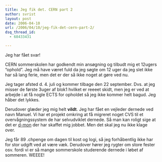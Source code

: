 ```yaml
---
title: Jeg fik det. CERN part 2
author: svrist
layout: post
date: 2006-04-10
url: /2006/04/10/jeg-fik-det-cern-part-2/
dsq_thread_id:
  - 68433431

---
```

Jeg har fået svar!

CERN sommerskolen har godkendt min ansøgning og tilbudt mig et 12ugers &#8220;ophold&#8221;. Jeg må have været fuld da jeg søgte om 12 uger da jeg slet ikke har så lang ferie, men det er der så ikke noget at gøre ved nu.

Jeg tager afsted d. 4. juli og kommer tilbage den 22 september. Dvs. at jeg misser de første 3uger af blok1 hvilket er reeeet skidt, men jeg er ved at arbejde i at få nogle ECTS for opholdet så jeg ikke kommer helt bagud. Jeg håber det lykkes.

Derudover glæder jeg mig helt **vildt**. Jeg har fået en vejleder dernede ved navn Manuel. Vi har et projekt omkring at få migreret noget CVS til et overvågningssystem de har selvudviklet dernede. Så man kan roligt sige at det er <a target="_blank" title="D-mon, monitoring made easy" href="http://www.d-mon.net">d-mon</a> der har skaffet mig jobbet. Men det skal jeg nu ikke klage over.

Jeg får 89 .chpenge om dagen til kost og logi, så jeg forhåbentlig ikke har for stor udgift ved at være væk. Derudover hører jeg rygter om store fester osv. fordi vi er så mange sommerskole studerende dernede i løbet af sommeren. WEEEE!